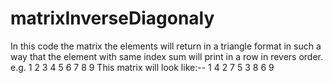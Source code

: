 # matrixInverseDiagonaly
In this code the matrix the elements will return in a triangle format in such a way that the element with same index sum will print in a row in revers order.
e.g.
1 2 3
4 5 6
7 8 9
This matrix will look like:--
1
4 2
7 5 3
8 6
9

